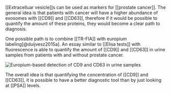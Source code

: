 [[Extracelluar vesicle]]s can be used as markers for [[prostate cancer]]. The general idea is that patients with cancer will have a higher abundance of exosomes with [[CD9]] and [[CD63]], therefore if it would be possible to quantify the amount of these proteins, they would become a clear path to diagnosis. 

One possible path is to combine [[TR-FIA]] with europium labeling[@duijvesz2015a]. An essay similar to [[Elisa tests]] with fluorescence is able to quantify the amount of [[CD9]] and [[CD63]] in urine samples from patients with and without prostate cancer. 

![Europium-based detection of CD9 and CD63 in urine samples](/images/tr-fia_prostate_cancer.png)

The overall idea is that quantifying the concentration of [[CD9]] and [[CD63]], it is possible to have a better diagnostic tool than by just looking at [[PSA]] levels. 
